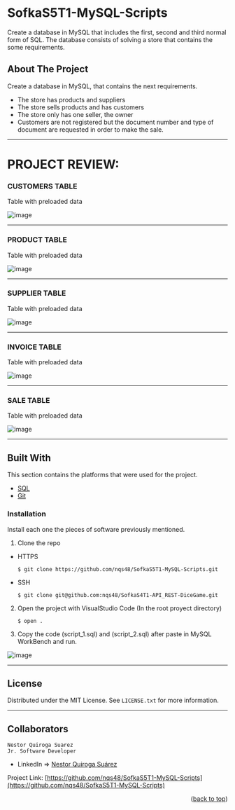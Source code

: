 # SofkaS5T1-MySQL-Scripts
Create a database in MySQL that includes the first, second and third normal form of SQL. The database consists of solving a store that contains the some requirements.

<!-- ABOUT THE PROJECT -->
## About The Project
Create a database in MySQL, that contains the next requirements.

- The store has products and suppliers
- The store sells products and has customers
- The store only has one seller, the owner
- Customers are not registered but the document number and type of document are requested in order to make the sale.


---

# PROJECT REVIEW:

### CUSTOMERS TABLE

Table with preloaded data

![image](https://res.cloudinary.com/adev48/image/upload/v1653878946/Sofka%20Assets/semana%205/taller%201%20SQL/costumer_table_o4purm.png)

---

### PRODUCT TABLE

Table with preloaded data

![image](https://res.cloudinary.com/adev48/image/upload/v1653878946/Sofka%20Assets/semana%205/taller%201%20SQL/product_table_lsifeq.png)

---


### SUPPLIER TABLE

Table with preloaded data

![image](https://res.cloudinary.com/adev48/image/upload/v1653878946/Sofka%20Assets/semana%205/taller%201%20SQL/supplier_table_z5h52u.png)

---

### INVOICE TABLE

Table with preloaded data

![image](https://res.cloudinary.com/adev48/image/upload/v1653878946/Sofka%20Assets/semana%205/taller%201%20SQL/invoice_table_mlfuz7.png)

---

### SALE TABLE

Table with preloaded data

![image](https://res.cloudinary.com/adev48/image/upload/v1653878946/Sofka%20Assets/semana%205/taller%201%20SQL/sale_table_ckdk84.png)

---


## Built With

This section contains the platforms that were used for the project.

* [SQL](https://dev.mysql.com/downloads/mysql/)
* [Git](https://git-scm.com/)


### Installation

Install each one the pieces of software previously mentioned.


1. Clone the repo

- HTTPS
   ```
   $ git clone https://github.com/nqs48/SofkaS5T1-MySQL-Scripts.git
   ```


- SSH
   ```
   $ git clone git@github.com:nqs48/SofkaS4T1-API_REST-DiceGame.git
   ```


2. Open the project with VisualStudio Code (In the root proyect directory)

   ```
   $ open .
   ```
   
3. Copy the code (script_1.sql) and (script_2.sql) after paste in MySQL WorkBench and run.

 ![image](https://res.cloudinary.com/adev48/image/upload/v1653879840/Sofka%20Assets/semana%205/taller%201%20SQL/run_workbench_dcu5pd.png)


---

<!-- LICENSE -->
## License

Distributed under the MIT License. See `LICENSE.txt` for more information.

---

<!-- CONTACT -->
## Collaborators
```
Nestor Quiroga Suarez
Jr. Software Developer
```
- LinkedIn => [Nestor Quiroga Suárez](https://www.linkedin.com/in/nqs48/)


Project Link: [https://github.com/nqs48/SofkaS5T1-MySQL-Scripts](https://github.com/nqs48/SofkaS5T1-MySQL-Scripts)

<p align="right">(<a href="#top">back to top</a>)</p>
